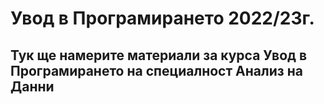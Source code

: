 # Увод в Програмирането 2022/23г.
## Тук ще намерите материали за курса Увод в Програмирането на специалност Анализ на Данни 

